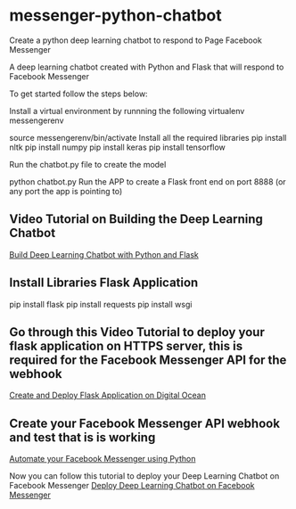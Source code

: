 # messenger-python-chatbot
Create a python deep learning chatbot to respond to Page Facebook Messenger

A deep learning chatbot created with Python and Flask that will respond to Facebook Messenger

To get started follow the steps below:

Install a virtual environment by runnning the following
virtualenv messengerenv

source messengerenv/bin/activate
Install all the required libraries
pip install nltk
pip install numpy
pip install keras
pip install tensorflow

Run the chatbot.py file to create the model

python chatbot.py
Run the APP to create a Flask front end on port 8888 (or any port the app is pointing to)

## Video Tutorial on Building the Deep Learning Chatbot
[Build Deep Learning Chatbot with Python and Flask](https://www.youtube.com/watch?v=8HifpykuTI4)


## Install Libraries Flask Application
pip install flask
pip install requests
pip install wsgi

## Go through this Video Tutorial to deploy your flask application on HTTPS server, this is required for the Facebook Messenger API for the webhook
[Create and Deploy Flask Application on Digital Ocean](https://www.youtube.com/watch?v=RP8nhiiQnTc)


## Create your Facebook Messenger API webhook and test that is is working 
[Automate your Facebook Messenger using Python](https://www.youtube.com/watch?v=OL5fC7RpK4Y)

Now you can follow this tutorial to deploy your Deep Learning Chatbot on Facebook Messenger
[Deploy Deep Learning Chatbot on Facebook Messenger]()
